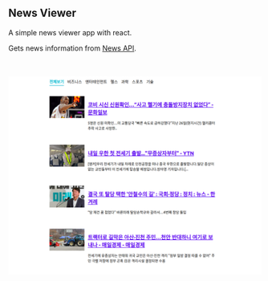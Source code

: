 ## News Viewer
A simple news viewer app with react.

Gets news information from [News API](https://newsapi.org/).

<br>
<br>
<img src="./screenshots/all.png" width="700">